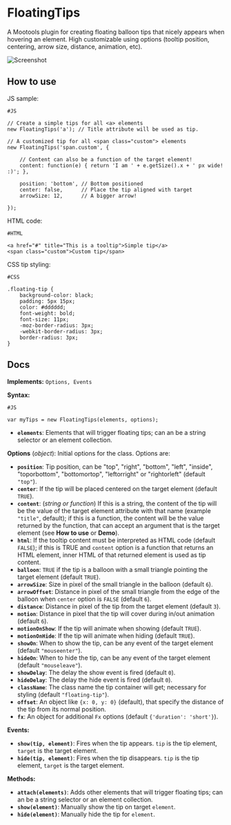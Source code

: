 FloatingTips
============

A Mootools plugin for creating floating balloon tips that nicely appears when hovering an element.
High customizable using options (tooltip position, centering, arrow size, distance, animation, etc).

![Screenshot](https://github.com/lorenzos/FloatingTips/raw/master/Graphics/logo.png)


How to use
----------

JS sample:

	#JS
	
	// Create a simple tips for all <a> elements
	new FloatingTips('a'); // Title attribute will be used as tip.
	
	// A customized tip for all <span class="custom"> elements
	new FloatingTips('span.custom', {
	
		// Content can also be a function of the target element!
		content: function(e) { return 'I am ' + e.getSize().x + ' px wide! :)'; },
		
		position: 'bottom', // Bottom positioned
		center: false,      // Place the tip aligned with target
		arrowSize: 12,      // A bigger arrow!
		
	});

HTML code:

	#HTML
	
	<a href="#" title="This is a tooltip">Simple tip</a>
	<span class="custom">Custom tip</span>

CSS tip styling:

	#CSS
	
	.floating-tip {
		background-color: black;
		padding: 5px 15px;
		color: #dddddd;
		font-weight: bold;
		font-size: 11px;
		-moz-border-radius: 3px;
		-webkit-border-radius: 3px;
		border-radius: 3px;
	}


Docs
----

**Implements:** `Options, Events`

**Syntax:**
	
	#JS
	
	var myTips = new FloatingTips(elements, options);

- **`elements`**: Elements that will trigger floating tips; can an be a string selector or an element collection.

**Options** (*object*): Initial options for the class. Options are:

- **`position`**: Tip position, can be "top", "right", "bottom", "left", "inside", "toporbottom", "bottomortop", "leftorright" or "rightorleft" (default `"top"`).
- **`center`**: If the tip will be placed centered on the target element (default `TRUE`).
- **`content`**: (*string or function*) If this is a string, the content of the tip will be the value of the target element attribute with that name (example `"title"`, default); if this is a function, the content will be the value returned by the function, that can accept an argument that is the target element (see **How to use** or **Demo**).
- **`html`**: If the tooltip content must be interpreted as HTML code (default `FALSE`); if this is TRUE and `content` option is a function that returns an HTML element, inner HTML of that returned element is used as tip content.
- **`balloon`**: `TRUE` if the tip is a balloon with a small triangle pointing the target element (default `TRUE`).
- **`arrowSize`**: Size in pixel of the small triangle in the balloon (default `6`).
- **`arrowOffset`**: Distance in pixel of the small triangle from the edge of the balloon when `center` option is `FALSE` (default `6`).
- **`distance`**: Distance in pixel of the tip from the target element (default `3`).
- **`motion`**: Distance in pixel that the tip will cover during in/out animation (default `6`).
- **`motionOnShow`**: If the tip will animate when showing (default `TRUE`).
- **`motionOnHide`**: If the tip will animate when hiding (default `TRUE`).
- **`showOn`**: When to show the tip, can be any event of the target element (default `"mouseenter"`).
- **`hideOn`**: When to hide the tip, can be any event of the target element (default `"mouseleave"`).
- **`showDelay`**: The delay the show event is fired (default `0`).
- **`hideDelay`**: The delay the hide event is fired (default `0`).
- **`className`**: The class name the tip container will get; necessary for styling (default `"floating-tip"`).
- **`offset`**: An object like `{x: 0, y: 0}` (default), that specify the distance of the tip from its normal position.
- **`fx`**: An object for additional `Fx` options (default `{'duration': 'short'}`).

**Events:**

- **`show(tip, element)`**: Fires when the tip appears. `tip` is the tip element, `target` is the target element.
- **`hide(tip, element)`**: Fires when the tip disappears. `tip` is the tip element, `target` is the target element.

**Methods:**

- **`attach(elements)`**: Adds other elements that will trigger floating tips; can an be a string selector or an element collection.
- **`show(element)`**: Manually show the tip on target `element`.
- **`hide(element)`**: Manually hide the tip for `element`.
